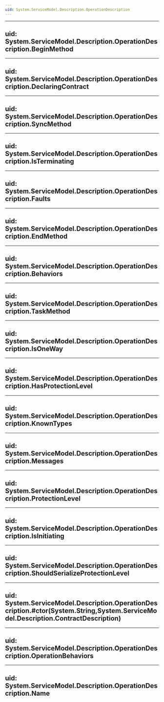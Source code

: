 ```yaml
---
uid: System.ServiceModel.Description.OperationDescription
---
```


---
uid: System.ServiceModel.Description.OperationDescription.BeginMethod
---

---
uid: System.ServiceModel.Description.OperationDescription.DeclaringContract
---

---
uid: System.ServiceModel.Description.OperationDescription.SyncMethod
---

---
uid: System.ServiceModel.Description.OperationDescription.IsTerminating
---

---
uid: System.ServiceModel.Description.OperationDescription.Faults
---

---
uid: System.ServiceModel.Description.OperationDescription.EndMethod
---

---
uid: System.ServiceModel.Description.OperationDescription.Behaviors
---

---
uid: System.ServiceModel.Description.OperationDescription.TaskMethod
---

---
uid: System.ServiceModel.Description.OperationDescription.IsOneWay
---

---
uid: System.ServiceModel.Description.OperationDescription.HasProtectionLevel
---

---
uid: System.ServiceModel.Description.OperationDescription.KnownTypes
---

---
uid: System.ServiceModel.Description.OperationDescription.Messages
---

---
uid: System.ServiceModel.Description.OperationDescription.ProtectionLevel
---

---
uid: System.ServiceModel.Description.OperationDescription.IsInitiating
---

---
uid: System.ServiceModel.Description.OperationDescription.ShouldSerializeProtectionLevel
---

---
uid: System.ServiceModel.Description.OperationDescription.#ctor(System.String,System.ServiceModel.Description.ContractDescription)
---

---
uid: System.ServiceModel.Description.OperationDescription.OperationBehaviors
---

---
uid: System.ServiceModel.Description.OperationDescription.Name
---
